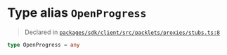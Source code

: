 # Type alias `OpenProgress`
> Declared in [`packages/sdk/client/src/packlets/proxies/stubs.ts:8`](https://github.com/dxos/protocols/blob/main/packages/sdk/client/src/packlets/proxies/stubs.ts#L8)




```ts
type OpenProgress = any
```